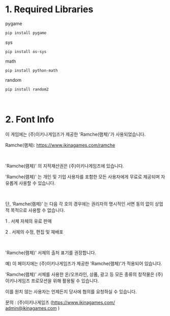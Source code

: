 
# 1. Required Libraries


pygame

```shell
pip install pygame
```

sys

```shell
pip install os-sys
```

math

```shell
pip install python-math
```

random

```shell
pip install random2
```

​

# 2. Font Info

이 게임에는 (주)이키나게임즈가 제공한 'Ramche(램체)'가 사용되었습니다.

 Ramche(램체): https://www.ikinagames.com/ramche

​

 'Ramche(램체)' 의 지적재산권은 (주)이키나게임즈에 있습니다.

 'Ramche(램체)' 는 개인 및 기업 사용자를 포함한 모든 사용자에게 무료로 제공되며 자유롭게 사용할 수 있습니다.

​

 단, ‘Ramche(램체)’ 는 다음 각 호의 경우에는 권리자의 명시적인 서면 동의 없이 상업적 목적으로 사용할 수 없습니다.

 1 . 서체 자체의 유료 판매

 2 . 서체의 수정, 편집 및 재배포

​

 'Ramche(램체)' 서체의 출처 표기를 권장합니다.

 예) 이 페이지에는 (주)이키나게임즈가 제공한 'Ramche(램체)'가 적용되어 있습니다.

 'Ramche(램체)' 서체를 사용한 온/오프라인, 상품, 광고 등 모든 종류의 창작물은 (주)이키나게임즈 프로모션을 위해 활용될 수 있습니다.

 이를 원치 않는 사용자는 언제든지 당사에 협의를 요청하실 수 있습니다.

 문의 : (주)이키나게임즈 (https://www.ikinagames.com/ admin@ikinagames.com )


